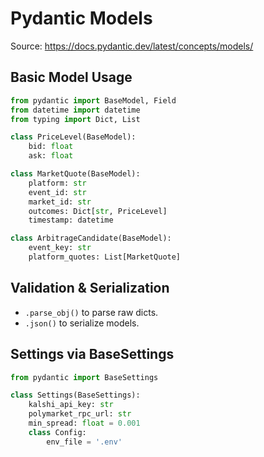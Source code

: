 # Pydantic Models

Source: https://docs.pydantic.dev/latest/concepts/models/

## Basic Model Usage
```python
from pydantic import BaseModel, Field
from datetime import datetime
from typing import Dict, List

class PriceLevel(BaseModel):
    bid: float
    ask: float

class MarketQuote(BaseModel):
    platform: str
    event_id: str
    market_id: str
    outcomes: Dict[str, PriceLevel]
    timestamp: datetime

class ArbitrageCandidate(BaseModel):
    event_key: str
    platform_quotes: List[MarketQuote]
```

## Validation & Serialization
- `.parse_obj()` to parse raw dicts.
- `.json()` to serialize models.

## Settings via BaseSettings
```python
from pydantic import BaseSettings

class Settings(BaseSettings):
    kalshi_api_key: str
    polymarket_rpc_url: str
    min_spread: float = 0.001
    class Config:
        env_file = '.env'
```
